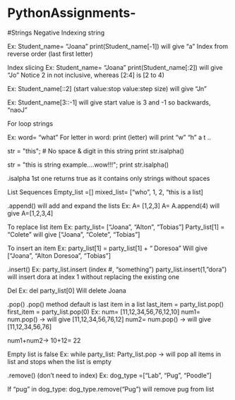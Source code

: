 # PythonAssignments-

#Strings
Negative Indexing string  
 
Ex: Student_name= “Joana”
       print(Student_name[-1]) will give “a” 
Index from reverse order (last first letter) 
 
Index slicing
Ex: Student_name= “Joana”
       print(Student_name[:2]) will give “Jo” 
Notice 2 in not inclusive, whereas [2:4] is [2 to 4)
 
Ex: Student_name[::2] (start value:stop value:step size) will give “Jn”
 
Ex: Student_name[3::-1] will give start value is 3 and -1 so backwards, “naoJ”
 
For loop strings
 
Ex: word= “what”
For letter in word: 
	print (letter) will print “w” “h” a t ..
 
str = "this";  # No space & digit in this string
print str.isalpha()

str = "this is string example....wow!!!";
print str.isalpha()
 
.isalpha 1st one returns true as it contains only strings without spaces 
 
List Sequences 
Empty_list =[]
mixed_list= [“who”, 1, 2, “this is a list]
 
.append() will add and expand the lists 
Ex: A= [1,2,3]
A= A.append(4) will give A=[1,2,3,4]
 
To replace list item
Ex: party_list= [“Joana”, “Alton”, “Tobias”]
Party_list[1] = “Colete” will give [“Joana”, “Colete”, “Tobias”]
 
 
To insert an item 
Ex: party_list[1] = party_list[1] + “ Doresoa”
Will give [“Joana”, “Alton Doresoa”, “Tobias”]
 
.insert() 
Ex: party_list.insert (index #, “something”)
party_list.insert(1,”dora”)  will insert dora at index 1 without replacing the existing one 
 
Del
Ex: del party_list[0]
Will delete Joana
 
.pop()
.pop() method default is last item in a list
last_item = party_list.pop()
first_item = party_list.pop(0)
Ex: num= [11,12,34,56,76,12,10]
num1= num.pop() -> will give [11,12,34,56,76,12]
num2= num.pop() -> will give [11,12,34,56,76]
 
num1+num2-> 10+12= 22
 
Empty list is false
Ex: while party_list:
	Party_list.pop -> will pop all items in list and stops when the list is empty 
 
.remove() (don’t need to index)
Ex: dog_type =[“Lab”, “Pug”, “Poodle”]
 
If “pug” in dog_type:
	dog_type.remove(“Pug”) will remove pug from list 
 
 
 
 
 
 
 
 
 
 
 
 
